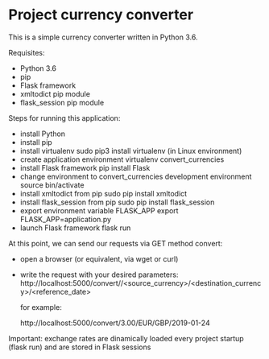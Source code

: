 # Project currency converter

This is a simple currency converter written in Python 3.6.

Requisites:

- Python 3.6
- pip
- Flask framework
- xmltodict pip module
- flask_session pip module

Steps for running this application:

- install Python
- install pip
- install virtualenv
    sudo pip3 install virtualenv (in Linux environment)
- create application environment
    virtualenv convert_currencies
- install Flask framework
    pip install Flask
- change environment to convert_currencies development environment
    source bin/activate
- install xmltodict from pip
    sudo pip install xmltodict
- install flask_session from pip
    sudo pip install flask_session
- export environment variable FLASK_APP
    export FLASK_APP=application.py
- launch Flask framework
    flask run

At this point, we can send our requests via GET method convert:

- open a browser (or equivalent, via wget or curl)
- write the request with your desired parameters:
    http://localhost:5000/convert/<amount>/<source_currency>/<destination_currency>/<reference_date>

    for example:

    http://localhost:5000/convert/3.00/EUR/GBP/2019-01-24


Important: exchange rates are dinamically loaded every project startup (flask run) and are stored in Flask sessions
